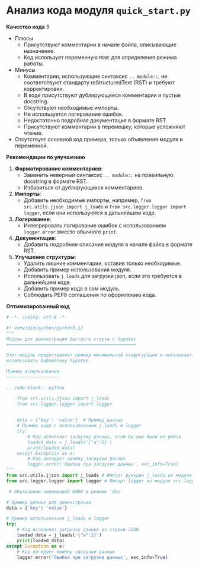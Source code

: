 # Анализ кода модуля `quick_start.py`

**Качество кода**
9
-  Плюсы
    - Присутствуют комментарии в начале файла, описывающие назначение.
    - Код использует переменную `MODE` для определения режима работы.
 -  Минусы
    - Комментарии, использующие синтаксис `.. module::`, не соответствуют стандарту reStructuredText (RST) и требуют корректировки.
    - В коде присутствуют дублирующиеся комментарии и пустые docstring.
    - Отсутствуют необходимые импорты.
    - Не используется логирование ошибок.
    - Недостаточно подробная документация в формате RST.
    - Присутствуют комментарии в перемешку,  которые усложняют чтение.
   -  Отсутствует основной код примера, только объявления модуля и переменной.

**Рекомендации по улучшению**

1.  **Форматирование комментариев**:
    -   Заменить неверный синтаксис `.. module::` на правильную docstring в формате RST.
    -   Избавиться от дублирующихся комментариев.
2.  **Импорты**:
    -   Добавить необходимые импорты, например, `from src.utils.jjson import j_loads` и `from src.logger.logger import logger`, если они используются в дальнейшем коде.
3.  **Логирование**:
    -   Интегрировать логирование ошибок с использованием `logger.error` вместо обычного `print`.
4.  **Документация**:
    -   Добавить подробное описание модуля в начале файла в формате RST.
5.  **Улучшение структуры**:
    -   Удалить лишние комментарии, оставив только необходимые.
    -   Добавить пример использования модуля.
    -   Использовать `j_loads` для загрузки json, если это требуется в дальнейшем коде.
    -   Добавить пример кода в сам модуль.
    -  Соблюдать PEP8 соглашения по оформлению кода.

**Оптимизированный код**

```python
# -*- coding: utf-8 -*-

#! venv/bin/python/python3.12
"""
Модуль для демонстрации быстрого старта с hypotez
=================================================

Этот модуль предоставляет пример минимальной конфигурации и показывает, как начать
использовать библиотеку hypotez.

Пример использования
--------------------

.. code-block:: python

    from src.utils.jjson import j_loads
    from src.logger.logger import logger

    
    data = {'key': 'value'}  # Пример данных
    # Пример кода с использованием j_loads и logger
    try:
        # Код исполняет загрузку данных, если бы они были из файла
        loaded_data = j_loads('{"a":1}')
        print(loaded_data)
    except Exception as e:
        # Код логирует ошибку загрузки данных
        logger.error('Ошибка при загрузке данных', exc_info=True)
"""
from src.utils.jjson import j_loads # Импорт функции j_loads из модуля src.utils.jjson
from src.logger.logger import logger # Импорт logger из модуля src.logger.logger

 # Объявление переменной MODE в режиме 'dev'

# Пример данных для демонстрации
data = {'key': 'value'}

# Пример использования j_loads и logger
try:
    # Код исполняет загрузку данных из строки JSON
    loaded_data = j_loads('{"a":1}')
    print(loaded_data)
except Exception as e:
    # Код логирует ошибку загрузки данных
    logger.error('Ошибка при загрузке данных', exc_info=True)
```